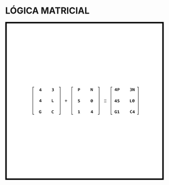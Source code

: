# LÓGICA MATRICIAL

![](https://github.com/DanielBrito/no-ritmo-de-algo/blob/master/PoemasVisuais/img/logica%20matricial.jpg)
